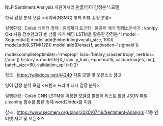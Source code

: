 NLP Sentiment Analysis
자뎐어처리 한글/영어 감정분석 모델


한글 감정 분석 모델
<네이버(NSMC) 영화 리뷰 감정 분류>

실행환경 : Colab
데이터 정제 : 중복제거
토큰화 : 불용어 제거
형태소분석기 : konlpy Okt 사용
정수인코딩
빈 샘플 제거
패딩
LSTM을 활용한 감정분석
model = Sequential()
model.add(Embedding(vocab_size, 100))
model.add(LSTM(128))
model.add(Dense(1, activation='sigmoid'))

model.compile(optimizer='rmsprop', loss='binary_crossentropy', metrics=['acc'])
history = model.fit(X_train, y_train, epochs=15, callbacks=[es, mc], batch_size=60, validation_split=0.2)

참조 : https://wikidocs.net/44249
각종 모델 및 오픈소스 참고

영어 감정 분석 모델
<프렌즈 드라마 대사 감정 분류>

실행환경 : Colab
CNN.LSTM을 이용한 모델링
불용어 리스트 활용
JSON 파일 cleaning 함수를 통한 정제
word2index를 이용

참조 : https://www.secmem.org/blog/2020/07/19/Sentiment-Analysis
각종 인터넷 자료 및 오픈소스 
